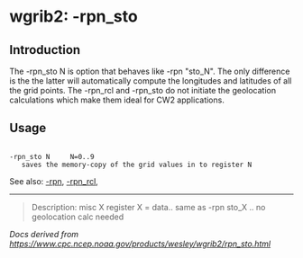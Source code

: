 # wgrib2: -rpn_sto

## Introduction

The -rpn_sto N is option that behaves like
-rpn "sto_N". The only difference is the
the latter will automatically compute the longitudes and latitudes
of all the grid points.
The -rpn_rcl and
-rpn_sto do not initiate the geolocation
calculations which make them ideal for CW2 applications.

## Usage

```

-rpn_sto N     N=0..9
   saves the memory-copy of the grid values in to register N

```

See also:
[-rpn](./rpn.md),
[-rpn_rcl](./rpn_rcl.md),

---

> Description: misc X register X = data.. same as -rpn sto_X .. no geolocation calc needed

_Docs derived from <https://www.cpc.ncep.noaa.gov/products/wesley/wgrib2/rpn_sto.html>_
